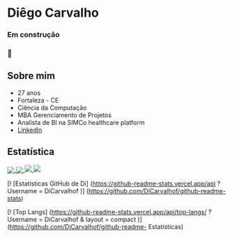 # Diêgo Carvalho
### Em construção <h3> :construction:


## **Sobre mim**
* 27 anos
* Fortaleza - CE
* Ciência da Computação
* MBA Gerenciamento de Projetos
* Analista de BI na SIMCo healthcare platform
* [LinkedIn](https://www.linkedin.com/in/diegocarvalhof/)




## **Estatística**
<a href="https://github.com/DiCarvalhof/github-readme-stats">
  <img align="center" src="https://github-readme-stats.vercel.app/api?username=DiCarvalhof&show_icons=true&theme=dark"/>
</a>


<a href="https://github.com/DiCarvalhof/github-readme-stats">
  <img align="center" src="https://github-readme-stats.vercel.app/api/top-langs/?username=DiCarvalhof&theme=dark"/>
</a>


<a href= "https://github.com/DiCarvalhof/github-readme-stats">
  <img align = " center " src = " https://github-readme-stats.vercel.app/api/pin/?username=DiCarvalhof&repo=github-readme-stats " />
</a>
<a href= "https://github.com/DiCarvalhof/convoychat">
  <img align = " center " src = " https://github-readme-stats.vercel.app/api/pin/?username=DiCarvalhof&repo=convoychat " />
</a>


[! [Estatísticas GitHub de Di] (https://github-readme-stats.vercel.app/api ? Username = DiCarvalhof )] (https://github.com/DiCarvalhof/github-readme-stats)

[! [Top Langs] (https://github-readme-stats.vercel.app/api/top-langs/ ? Username = DiCarvalhof & layout = compact )] (https://github.com/DiCarvalhof/github-readme- Estatísticas)